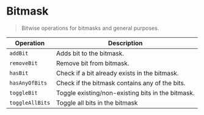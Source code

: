 # Bitmask
> Bitwise operations for bitmasks and general purposes.

| Operation       | Description                                       |
|-----------------|---------------------------------------------------|
| `addBit`        | Adds bit to the bitmask.                          |
| `removeBit`     | Remove bit from bitmask.                          |
| `hasBit`        | Check if a bit already exists in the bitmask.     |
| `hasAnyOfBits`  | Check if the bitmask contains any of the bits.    |
| `toggleBit`     | Toggle existing/non-existing bits in the bitmask. |
| `toggleAllBits` | Toggle all bits in the bitmask                    |

